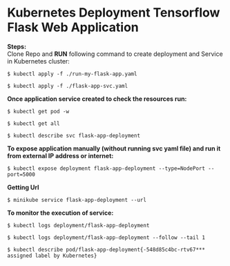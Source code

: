 # Kubernetes Deployment Tensorflow Flask Web Application
**Steps:**  <br>
Clone Repo and **RUN** following command to create deployment and Service in Kubernetes cluster: <br>
```
$ kubectl apply -f ./run-my-flask-app.yaml 
```
```
$ kubectl apply -f ./flask-app-svc.yaml 
```
**Once application service created to check the resources run:**  <br>
```
$ kubectl get pod -w 
```
```
$ kubectl get all 
```
```
$ kubectl describe svc flask-app-deployment 
```
**To expose application manually (without running svc yaml file) and run it from external IP address or internet:**  <br>
```
$ kubectl expose deployment flask-app-deployment --type=NodePort --port=5000 
```
**Getting Url**  <br>
```
$ minikube service flask-app-deployment --url
```

**To monitor the execution of service:**  <br>
```
$ kubectl logs deployment/flask-app-deployment
```
```
$ kubectl logs deployment/flask-app-deployment --follow --tail 1
```
```
$ kubectl describe pod/flask-app-deployment{-548d85c4bc-rtv67*** assigned label by Kubernetes}
```
<br>
<br>
<br>
